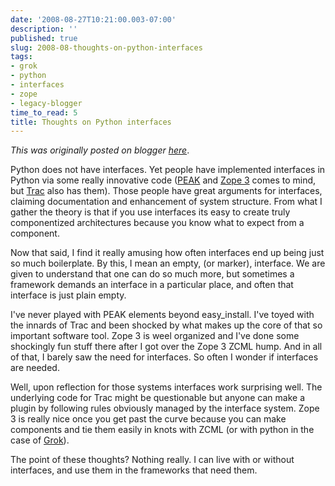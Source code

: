 ```yaml
---
date: '2008-08-27T10:21:00.003-07:00'
description: ''
published: true
slug: 2008-08-thoughts-on-python-interfaces
tags:
- grok
- python
- interfaces
- zope
- legacy-blogger
time_to_read: 5
title: Thoughts on Python interfaces
---
```


*This was originally posted on blogger [here](https://pydanny.blogspot.com/2008/08/thoughts-on-python-interfaces.html)*.

Python does not have interfaces.  Yet people have implemented interfaces in Python via some really innovative code ([PEAK](https://peak.telecommunity.com/) and [Zope 3](https://wiki.zope.org/zope3/Zope3Wiki) comes to mind, but [Trac](https://trac.edgewall.org/) also has them).  Those people have great arguments for interfaces, claiming documentation and enhancement of system structure.  From what I gather the theory is that if you use interfaces its easy to create truly componentized architectures because you know what to expect from a component.

Now that said, I find it really amusing how often interfaces end up being just so much boilerplate.  By this, I mean an empty, (or marker), interface.  We are given to understand that one can do so much more, but sometimes a framework demands an interface in a particular place, and often that interface is just plain empty.

I've never played with PEAK elements beyond easy_install.  I've toyed with the innards of Trac and been shocked by what makes up the core of that so important software tool.  Zope 3 is weel organized and I've done some shockingly fun stuff there after I got over the Zope 3 ZCML hump.  And in all of that, I barely saw the need for interfaces.  So often I wonder if interfaces are needed.

Well, upon reflection for those systems interfaces work surprising well.  The underlying code for Trac might be questionable but anyone can make a plugin by following rules obviously managed by the interface system.  Zope 3 is really nice once you get past the curve because you can make components and tie them easily in knots with ZCML (or with python in the case of [Grok](https://grok.zope.org/)).

The point of these thoughts?  Nothing really.  I can live with or without interfaces, and use them in the frameworks that need them.